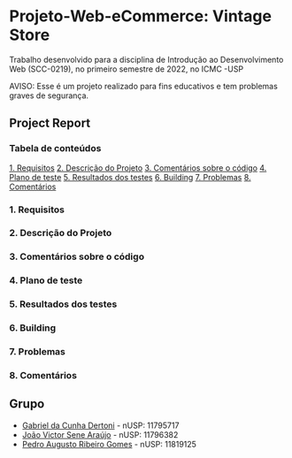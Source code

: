 # Projeto-Web-eCommerce: Vintage Store
Trabalho desenvolvido para a disciplina de Introdução ao Desenvolvimento Web (SCC-0219), no primeiro semestre  de 2022, no ICMC -USP

AVISO: Esse é um projeto realizado para fins educativos e tem problemas graves de segurança.

## Project Report

### Tabela de conteúdos

[1. Requisitos](#requisitos)
[2. Descrição do Projeto](#descricao-do-projeto)
[3. Comentários sobre o código](#comentarios-sobre-o-codigo)
[4. Plano de teste](#plano-de-teste)
[5. Resultados dos testes](#resultados-dos-testes)
[6. Building](#building)
[7. Problemas](#problemas)
[8. Comentários](#comentarios)





### 1. Requisitos


### 2. Descrição do Projeto


### 3. Comentários sobre o código

### 4. Plano de teste

### 5. Resultados dos testes

### 6. Building

### 7. Problemas

### 8. Comentários

## Grupo
 * [Gabriel da Cunha Dertoni](https://github.com/GabrielDertoni) - nUSP: 11795717
 * [João Victor Sene Araújo](https://github.com/JoaoVSene) - nUSP: 11796382
 * [Pedro Augusto Ribeiro Gomes](https://github.com/pedroaurgomes) - nUSP: 11819125
